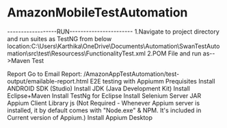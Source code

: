 # AmazonMobileTestAutomation

------------------RUN-----------------------
1.Navigate to project directory and run suites as TestNG from below    location:C:\Users\Karthika\OneDrive\Documents\Automation\SwanTestAutomation\src\test\Resourcess\FunctionalityTest.xml
2.POM File and run as-->Maven Test

Report
Go to Email Report: /AmazonAppTestAutomation/test-output/emailable-report.html
E2E testing with Appiumm
Prequisites
Install ANDROID SDK (Studio)
Install JDK (Java Development Kit)
Install Eclipse+Maven
Install TestNg for Eclipse
Install Selenium Server JAR
Appium Client Library
js (Not Required - Whenever Appium server is installed, it by default comes with "Node.exe" & NPM. It's included in Current version of Appium.)
Install Appium Desktop

